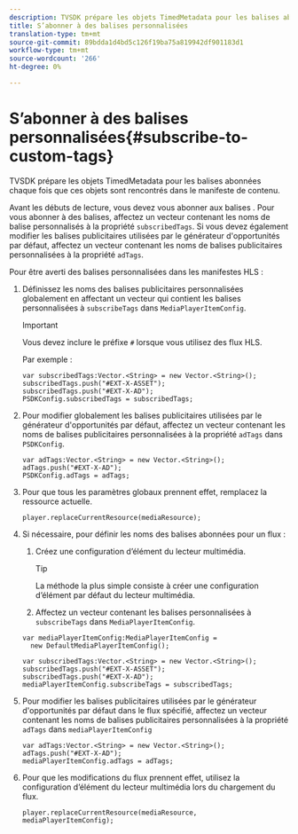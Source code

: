 ```yaml
---
description: TVSDK prépare les objets TimedMetadata pour les balises abonnées chaque fois que ces objets sont rencontrés dans le manifeste de contenu.
title: S’abonner à des balises personnalisées
translation-type: tm+mt
source-git-commit: 89bdda1d4bd5c126f19ba75a819942df901183d1
workflow-type: tm+mt
source-wordcount: '266'
ht-degree: 0%

---
```



# S’abonner à des balises personnalisées{#subscribe-to-custom-tags}

TVSDK prépare les objets TimedMetadata pour les balises abonnées chaque fois que ces objets sont rencontrés dans le manifeste de contenu.

Avant les débuts de lecture, vous devez vous abonner aux balises .
Pour vous abonner à des balises, affectez un vecteur contenant les noms de balise personnalisés à la propriété `subscribedTags`. Si vous devez également modifier les balises publicitaires utilisées par le générateur d&#39;opportunités par défaut, affectez un vecteur contenant les noms de balises publicitaires personnalisées à la propriété `adTags`.

Pour être averti des balises personnalisées dans les manifestes HLS :

1. Définissez les noms des balises publicitaires personnalisées globalement en affectant un vecteur qui contient les balises personnalisées à `subscribeTags` dans `MediaPlayerItemConfig`.

   >[!IMPORTANT]
   >
   >Vous devez inclure le préfixe `#` lorsque vous utilisez des flux HLS.

   Par exemple :

   ```
   var subscribedTags:Vector.<String> = new Vector.<String>(); 
   subscribedTags.push("#EXT-X-ASSET"); 
   subscribedTags.push("#EXT-X-AD"); 
   PSDKConfig.subscribedTags = subscribedTags;
   ```

1. Pour modifier globalement les balises publicitaires utilisées par le générateur d&#39;opportunités par défaut, affectez un vecteur contenant les noms de balises publicitaires personnalisées à la propriété `adTags` dans `PSDKConfig`.

   ```
   var adTags:Vector.<String> = new Vector.<String>(); 
   adTags.push("#EXT-X-AD"); 
   PSDKConfig.adTags = adTags; 
   ```

1. Pour que tous les paramètres globaux prennent effet, remplacez la ressource actuelle.

   ```
   player.replaceCurrentResource(mediaResource);
   ```

1. Si nécessaire, pour définir les noms des balises abonnées pour un flux :
   1. Créez une configuration d’élément du lecteur multimédia.

      >[!TIP]
      >
      >La méthode la plus simple consiste à créer une configuration d’élément par défaut du lecteur multimédia.

   1. Affectez un vecteur contenant les balises personnalisées à `subscribeTags` dans `MediaPlayerItemConfig`.

   ```
   var mediaPlayerItemConfig:MediaPlayerItemConfig =  
     new DefaultMediaPlayerItemConfig(); 
   
   var subscribedTags:Vector.<String> = new Vector.<String>(); 
   subscribedTags.push("#EXT-X-ASSET"); 
   subscribedTags.push("#EXT-X-AD"); 
   mediaPlayerItemConfig.subscribeTags = subscribedTags;
   ```

1. Pour modifier les balises publicitaires utilisées par le générateur d&#39;opportunités par défaut dans le flux spécifié, affectez un vecteur contenant les noms de balises publicitaires personnalisées à la propriété `adTags` dans `mediaPlayerItemConfig`

   ```
   var adTags:Vector.<String> = new Vector.<String>(); 
   adTags.push("#EXT-X-AD"); 
   mediaPlayerItemConfig.adTags = adTags;
   ```

1. Pour que les modifications du flux prennent effet, utilisez la configuration d’élément du lecteur multimédia lors du chargement du flux.

   ```
   player.replaceCurrentResource(mediaResource, mediaPlayerItemConfig);
   ```

